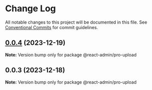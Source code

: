 # Change Log

All notable changes to this project will be documented in this file. See [Conventional Commits](https://conventionalcommits.org) for commit guidelines.

## [0.0.4](https://git.aihuoshi.net/algo_analysis_plat/web/fd-react-admin-components/compare/@react-admin/pro-upload@0.0.3...@react-admin/pro-upload@0.0.4) (2023-12-19)

**Note:** Version bump only for package @react-admin/pro-upload

## 0.0.3 (2023-12-18)

**Note:** Version bump only for package @react-admin/pro-upload
